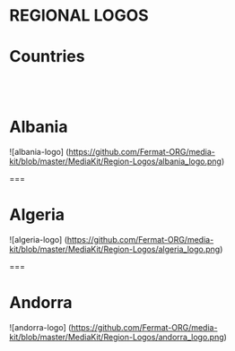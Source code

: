 # REGIONAL LOGOS

# Countries
<br><br>

# Albania

![albania-logo] (https://github.com/Fermat-ORG/media-kit/blob/master/MediaKit/Region-Logos/albania_logo.png)

===

# Algeria

![algeria-logo] (https://github.com/Fermat-ORG/media-kit/blob/master/MediaKit/Region-Logos/algeria_logo.png)

===

# Andorra

![andorra-logo] (https://github.com/Fermat-ORG/media-kit/blob/master/MediaKit/Region-Logos/andorra_logo.png)




